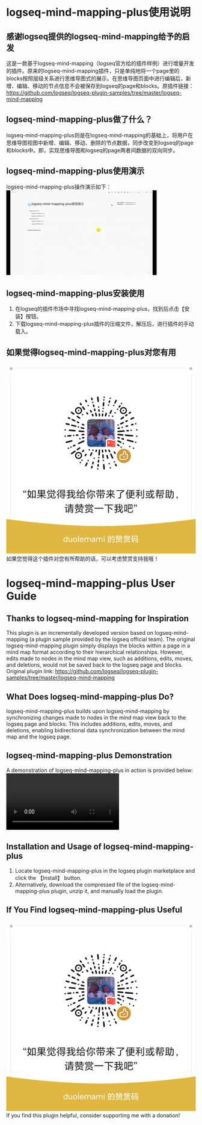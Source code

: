 # logseq-mind-mapping-plus使用说明
## 感谢logseq提供的logseq-mind-mapping给予的启发 
这是一款基于logseq-mind-mapping（logseq官方给的插件样例）进行增量开发的插件。原来的logseq-mind-mapping插件，只是单纯地将一个page里的blocks按照层级关系进行思维导图式的展示。在思维导图页面中进行编辑后，新增、编辑、移动的节点信息不会被保存到logseq的page和blocks。原插件链接：https://github.com/logseq/logseq-plugin-samples/tree/master/logseq-mind-mapping

## logseq-mind-mapping-plus做了什么？
logseq-mind-mapping-plus则是在logseq-mind-mapping的基础上，将用户在思维导图视图中新增、编辑、移动、删除的节点数据，同步改变到logseq的page和blocks中。即，实现思维导图和logseq的page两者间数据的双向同步。

## logseq-mind-mapping-plus使用演示
logseq-mind-mapping-plus操作演示如下：
![操作演示](assets/logseq-mind-mapping-plus使用演示.gif) 
## logseq-mind-mapping-plus安装使用
1. 在logseq的插件市场中寻找logseq-mind-mapping-plus，找到后点击【安装】按钮。
2. 下载logseq-mind-mapping-plus插件的压缩文件，解压后，进行插件的手动载入。

## 如果觉得logseq-mind-mapping-plus对您有用
![赞赏我](assets/supportMe.jpg)
如果您觉得这个插件对您有所帮助的话，可以考虑赞赏支持我哦！

# logseq-mind-mapping-plus User Guide
## Thanks to logseq-mind-mapping for Inspiration
This plugin is an incrementally developed version based on logseq-mind-mapping (a plugin sample provided by the logseq official team). The original logseq-mind-mapping plugin simply displays the blocks within a page in a mind map format according to their hierarchical relationships. However, edits made to nodes in the mind map view, such as additions, edits, moves, and deletions, would not be saved back to the logseq page and blocks. Original plugin link: https://github.com/logseq/logseq-plugin-samples/tree/master/logseq-mind-mapping

## What Does logseq-mind-mapping-plus Do?
logseq-mind-mapping-plus builds upon logseq-mind-mapping by synchronizing changes made to nodes in the mind map view back to the logseq page and blocks. This includes additions, edits, moves, and deletions, enabling bidirectional data synchronization between the mind map and the logseq page.

## logseq-mind-mapping-plus Demonstration
A demonstration of logseq-mind-mapping-plus in action is provided below:
<video src="assets/logseq-mind-mapping-plus使用演示.mp4" autoplay="true" controls="controls"></video>

## Installation and Usage of logseq-mind-mapping-plus
1. Locate logseq-mind-mapping-plus in the logseq plugin marketplace and click the 【Install】 button.
2. Alternatively, download the compressed file of the logseq-mind-mapping-plus plugin, unzip it, and manually load the plugin.

## If You Find logseq-mind-mapping-plus Useful
![赞赏我](assets/supportMe.jpg)
If you find this plugin helpful, consider supporting me with a donation!